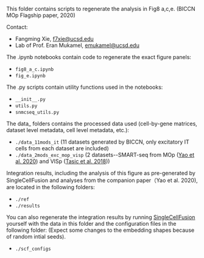 This folder contains scripts to regenerate the analysis in Fig8 a,c,e. (BICCN MOp Flagship paper, 2020)

Contact:
- Fangming Xie, f7xie@ucsd.edu
- Lab of Prof. Eran Mukamel, emukamel@ucsd.edu

The .ipynb notebooks contain code to regenerate the exact figure panels:
- ```fig8_a_c.ipynb```
- ```fig_e.ipynb```

The .py scripts contain utility functions used in the notebooks:
- ```__init__.py```
- ```utils.py```
- ```snmcseq_utils.py```

The data_ folders contains the processed data used (cell-by-gene matrices, dataset level metadata, cell level metadata, etc.):
- ```./data_11mods_it``` (11 datasets generated by BICCN, only excitatory IT cells from each dataset are included)
- ```./data_2mods_exc_mop_visp``` (2 datasets--SMART-seq from MOp ([Yao et al. 2020](https://www.biorxiv.org/content/10.1101/2020.02.29.970558v2)) and VISp ([Tasic et al. 2018](https://www.nature.com/articles/s41586-018-0654-5)))

Integration results, including the analysis of this figure as pre-generated by SingleCellFusion and analyses from the companion paper（Yao et al. 2020), are located in the following folders:
- ```./ref```
- ```./results```

You can also regenerate the integration results by running [SingleCellFusion](https://github.com/mukamel-lab/SingleCellFusion) yourself with the data in this folder and the configuration files in the following folder:
(Expect some changes to the embedding shapes because of random intial seeds).
- ```./scf_configs```
